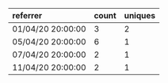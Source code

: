 | referrer          | count | uniques |
| :---------------- | :---- | :------ |
| 01/04/20 20:00:00 | 3     | 2       |
| 05/04/20 20:00:00 | 6     | 1       |
| 07/04/20 20:00:00 | 2     | 1       |
| 11/04/20 20:00:00 | 2     | 1       |